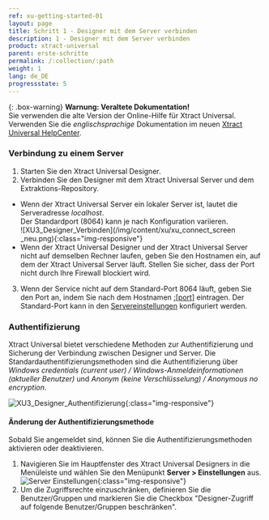 ```yaml
---
ref: xu-getting-started-01
layout: page
title: Schritt 1 - Designer mit dem Server verbinden
description: 1 - Designer mit dem Server verbinden
product: xtract-universal
parent: erste-schritte
permalink: /:collection/:path
weight: 1
lang: de_DE
progressstate: 5
---
```


{: .box-warning}
**Warnung: Veraltete Dokumentation!** <br>
Sie verwenden die alte Version der Online-Hilfe für Xtract Universal.<br>
Verwenden Sie die *englischsprachige* Dokumentation im neuen [Xtract Universal HelpCenter](https://helpcenter.theobald-software.com/xtract-universal/documentation/introduction/).

### Verbindung zu einem Server
1. Starten Sie den Xtract Universal Designer.
2. Verbinden Sie den Designer mit dem Xtract Universal Server und dem Extraktions-Repository.
- Wenn der Xtract Universal Server ein lokaler Server ist, lautet die Serveradresse *localhost*.<br>
Der Standardport (8064) kann je nach Konfiguration variieren.  
![XU3_Designer_Verbinden](/img/content/xu/xu_connect_screen _neu.png){:class="img-responsive"}
- Wenn der Xtract Universal Designer und der Xtract Universal Server nicht auf demselben Rechner laufen, geben Sie den Hostnamen ein, auf dem der Xtract Universal Server läuft. Stellen Sie sicher, dass der Port nicht durch Ihre Firewall blockiert wird.
3. Wenn der Service nicht auf dem Standard-Port 8064 läuft, geben Sie den Port an, indem Sie nach dem Hostnamen [:[port]](../server/ports) eintragen.
Der Standard-Port kann in den [Servereinstellungen](../server/server-einstellungen) konfiguriert werden.

### Authentifizierung
Xtract Universal bietet verschiedene Methoden zur Authentifizierung und Sicherung der Verbindung zwischen Designer und Server. Die Standardauthentifizierungsmethoden sind die Authentifizierung über  *Windows credentials (current user) / Windows-Anmeldeinformationen (aktueller Benutzer)* und *Anonym (keine Verschlüsselung) / Anonymous no encryption*.

![XU3_Designer_Authentifizierung](/img/content/XU3_Designer_Authentication.png){:class="img-responsive"}

#### Änderung der Authentifizierungsmethode
Sobald Sie angemeldet sind, können Sie die Authentifizierungsmethoden aktivieren oder deaktivieren. <br>
1. Navigieren Sie im Hauptfenster des Xtract Universal Designers in die Menüleiste und wählen Sie den Menüpunkt **Server > Einstellungen** aus.  
![Server Einstellungen](/img/content/Server-Settings.png){:class="img-responsive"}
2. Um die Zugriffsrechte einzuschränken, definieren Sie die Benutzer/Gruppen und markieren Sie die Checkbox "Designer-Zugriff auf folgende Benutzer/Gruppen beschränken".
